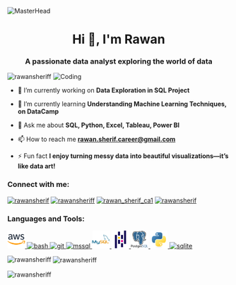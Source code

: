 

![MasterHead](https://img.freepik.com/premium-photo/business-analytics-concept_987366-36413.jpg?w=996)
<h1 align="center">Hi 👋, I'm Rawan</h1>
<h3 align="center">A passionate data analyst exploring the world of data</h3>
<img align="right" alt="Coding" width="400" src="https://cdn-icons-mp4.flaticon.com/512/8121/8121313.mp4">

<p align="left"> <img src="https://komarev.com/ghpvc/?username=rawansheriff&label=Profile%20views&color=0e75b6&style=flat" alt="rawansheriff" /> </p>

- 🔭 I’m currently working on **Data Exploration in SQL Project**

- 🌱 I’m currently learning **Understanding Machine Learning Techniques, on DataCamp**

- 💬 Ask me about **SQL, Python, Excel, Tableau, Power BI**

- 📫 How to reach me **rawan.sherif.career@gmail.com**

- ⚡ Fun fact **I enjoy turning messy data into beautiful visualizations—it’s like data art!**

<h3 align="left">Connect with me:</h3>
<p align="left">
<a href="https://linkedin.com/in/rawansherif" target="blank"><img align="center" src="https://raw.githubusercontent.com/rahuldkjain/github-profile-readme-generator/master/src/images/icons/Social/linked-in-alt.svg" alt="rawansherif" height="30" width="40" /></a>
<a href="https://kaggle.com/rawansheriff" target="blank"><img align="center" src="https://raw.githubusercontent.com/rahuldkjain/github-profile-readme-generator/master/src/images/icons/Social/kaggle.svg" alt="rawansheriff" height="30" width="40" /></a>
<a href="https://www.hackerrank.com/rawan_sherif_ca1" target="blank"><img align="center" src="https://raw.githubusercontent.com/rahuldkjain/github-profile-readme-generator/master/src/images/icons/Social/hackerrank.svg" alt="rawan_sherif_ca1" height="30" width="40" /></a>
<a href="https://www.leetcode.com/rawansherif" target="blank"><img align="center" src="https://raw.githubusercontent.com/rahuldkjain/github-profile-readme-generator/master/src/images/icons/Social/leet-code.svg" alt="rawansherif" height="30" width="40" /></a>
</p>

<h3 align="left">Languages and Tools:</h3>
<p align="left"> <a href="https://aws.amazon.com" target="_blank" rel="noreferrer"> <img src="https://raw.githubusercontent.com/devicons/devicon/master/icons/amazonwebservices/amazonwebservices-original-wordmark.svg" alt="aws" width="40" height="40"/> </a> <a href="https://www.gnu.org/software/bash/" target="_blank" rel="noreferrer"> <img src="https://www.vectorlogo.zone/logos/gnu_bash/gnu_bash-icon.svg" alt="bash" width="40" height="40"/> </a> <a href="https://git-scm.com/" target="_blank" rel="noreferrer"> <img src="https://www.vectorlogo.zone/logos/git-scm/git-scm-icon.svg" alt="git" width="40" height="40"/> </a> <a href="https://www.microsoft.com/en-us/sql-server" target="_blank" rel="noreferrer"> <img src="https://www.svgrepo.com/show/303229/microsoft-sql-server-logo.svg" alt="mssql" width="40" height="40"/> </a> <a href="https://www.mysql.com/" target="_blank" rel="noreferrer"> <img src="https://raw.githubusercontent.com/devicons/devicon/master/icons/mysql/mysql-original-wordmark.svg" alt="mysql" width="40" height="40"/> </a> <a href="https://pandas.pydata.org/" target="_blank" rel="noreferrer"> <img src="https://raw.githubusercontent.com/devicons/devicon/2ae2a900d2f041da66e950e4d48052658d850630/icons/pandas/pandas-original.svg" alt="pandas" width="40" height="40"/> </a> <a href="https://www.postgresql.org" target="_blank" rel="noreferrer"> <img src="https://raw.githubusercontent.com/devicons/devicon/master/icons/postgresql/postgresql-original-wordmark.svg" alt="postgresql" width="40" height="40"/> </a> <a href="https://www.python.org" target="_blank" rel="noreferrer"> <img src="https://raw.githubusercontent.com/devicons/devicon/master/icons/python/python-original.svg" alt="python" width="40" height="40"/> </a> <a href="https://www.sqlite.org/" target="_blank" rel="noreferrer"> <img src="https://www.vectorlogo.zone/logos/sqlite/sqlite-icon.svg" alt="sqlite" width="40" height="40"/> </a> </p>

<p><img align="left" src="https://github-readme-stats.vercel.app/api/top-langs?username=rawansheriff&show_icons=true&locale=en&layout=compact" alt="rawansheriff" /></p>

<p>&nbsp;<img align="center" src="https://github-readme-stats.vercel.app/api?username=rawansheriff&show_icons=true&locale=en" alt="rawansheriff" /></p>

<p><img align="center" src="https://github-readme-streak-stats.herokuapp.com/?user=rawansheriff&" alt="rawansheriff" /></p>
